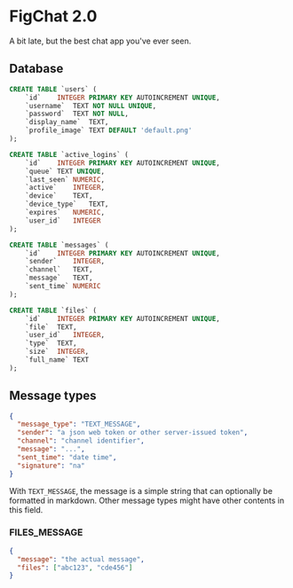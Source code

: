 # FigChat 2.0

A bit late, but the best chat app you've ever seen.

## Database

```sql
CREATE TABLE `users` (
	`id`	INTEGER PRIMARY KEY AUTOINCREMENT UNIQUE,
	`username`	TEXT NOT NULL UNIQUE,
	`password`	TEXT NOT NULL,
	`display_name`	TEXT,
	`profile_image`	TEXT DEFAULT 'default.png'
);
```

```sql
CREATE TABLE `active_logins` (
	`id`	INTEGER PRIMARY KEY AUTOINCREMENT UNIQUE,
	`queue`	TEXT UNIQUE,
	`last_seen`	NUMERIC,
	`active`	INTEGER,
	`device`	TEXT,
	`device_type`	TEXT,
	`expires`	NUMERIC,
	`user_id`	INTEGER
);
```

```sql
CREATE TABLE `messages` (
	`id`	INTEGER PRIMARY KEY AUTOINCREMENT UNIQUE,
	`sender`	INTEGER,
	`channel`	TEXT,
	`message`	TEXT,
	`sent_time`	NUMERIC
);
```

```sql
CREATE TABLE `files` (
	`id`	INTEGER PRIMARY KEY AUTOINCREMENT UNIQUE,
	`file`	TEXT,
	`user_id`	INTEGER,
	`type`	TEXT,
	`size`	INTEGER,
	`full_name`	TEXT
);
```

## Message types

```json
{
  "message_type": "TEXT_MESSAGE",
  "sender": "a json web token or other server-issued token",
  "channel": "channel identifier",
  "message": "...",
  "sent_time": "date time",
  "signature": "na"
}
```

With `TEXT_MESSAGE`, the message is a simple string that can optionally be formatted in markdown. Other message types might have other contents in this field.

### FILES_MESSAGE

```json
{
  "message": "the actual message",
  "files": ["abc123", "cde456"]
}
```
